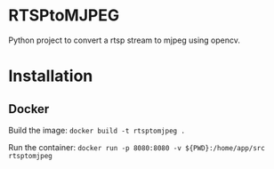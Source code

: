 # RTSPtoMJPEG
Python project to convert a rtsp stream to mjpeg using opencv.

# Installation
## Docker
Build the image:
```docker build -t rtsptomjpeg .```

Run the container: 
```docker run -p 8080:8080 -v ${PWD}:/home/app/src rtsptomjpeg```
